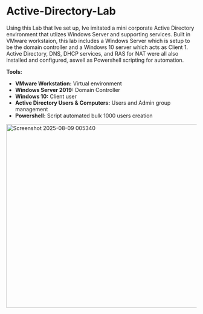 # Active-Directory-Lab

Using this Lab that Ive set up, Ive imitated a mini corporate Active Directory environment that utlizes Windows Server and supporting services.
Built in VMware workstaion, this lab includes a Windows Server which is setup to be the domain controller and a Windows 10 server which acts as Client 1. Active Directory, DNS, DHCP services, and RAS for NAT were all also installed and configured, aswell as Powershell scripting for automation. 

**Tools:**
+ **VMware Workstation:** Virtual environment
+ **Windows Server 2019:** Domain Controller
+ **Windows 10:** Client user
+ **Active Directory Users & Computers:** Users and Admin group management
+ **Powershell:** Script automated bulk 1000 users creation

<img width="845" height="486" alt="Screenshot 2025-08-09 005340" src="https://github.com/user-attachments/assets/9da613f4-30ef-4166-aac0-ed71e1ed8453" />
